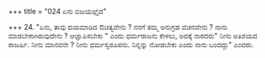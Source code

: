 +++
title = "024 ಏನು ಬಿಜಯಙ್ಗೈದ"

+++
24. "ಏನು, ತಾವು ದಯಮಾಡಿದ ಔಚಿತ್ಯವೇನು ? ನನಗೆ ತಮ್ಮ ಅನುಗ್ರಹ ವಚನವೇನು ? ನಾನು ಮಾಡಬೇಕಾಗಿರುವುದೇನು ? ಆಜ್ಞಾಪಿಸಬೇಕು " ಎಂದು ಧರ್ಮರಾಜನು ಕೇಳಲು, ಅದಕ್ಕೆ ನಾರದರು" ನೀನು ಅತಿಶಯದ ರಾಜರ್ಷಿ. ನೀನು ಮಾನವನೇ ? ನೀನು ಧರ್ಮಸ್ವರೂಪನು. ನಿನ್ನನ್ನು ನೋಡಬೇಕು ಎಂದು ನಾನು ಬಂದದ್ದು" ಎಂದರು.